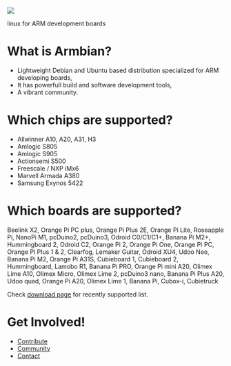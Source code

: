 [![](http://www.armbian.com/wp-content/uploads/2016/06/logo_middle.png)](http://www.armbian.com)

linux for ARM development boards

# What is Armbian? #

- Lightweight Debian and Ubuntu based distribution specialized for ARM developing boards, 
- It has powerfull build and software development tools,
- A vibrant community. 

# Which chips are supported?

- Allwinner A10, A20, A31, H3
- Amlogic S805
- Amlogic S905
- Actionsemi S500
- Freescale / NXP iMx6
- Marvell Armada A380
- Samsung Exynos 5422

# Which boards are supported?

Beelink X2, Orange Pi PC plus, Orange Pi Plus 2E, Orange Pi Lite, Roseapple Pi, NanoPi M1, pcDuino2, pcDuino3, Odroid C0/C1/C1+, Banana Pi M2+, Hummingboard 2, Odroid C2, Orange Pi 2, Orange Pi One, Orange Pi PC, Orange Pi Plus 1 & 2, Clearfog, Lemaker Guitar, Odroid XU4, Udoo Neo, Banana Pi M2, Orange Pi A31S, Cubieboard 1, Cubieboard 2, Hummingboard, Lamobo R1, Banana Pi PRO, Orange Pi mini A20, Olimex Lime A10, Olimex Micro, Olimex Lime 2, pcDuino3 nano, Banana Pi Plus A20, Udoo quad, Orange Pi A20, Olimex Lime 1, Banana Pi, Cubox-i, Cubietruck

Check [download page](http://www.armbian.com/download/) for recently supported list.


# Get Involved! #

* [Contribute](Process-Contribute)
* [Community](http://forum.armbian.com)
* [Contact](http://www.armbian.com/contact/)
